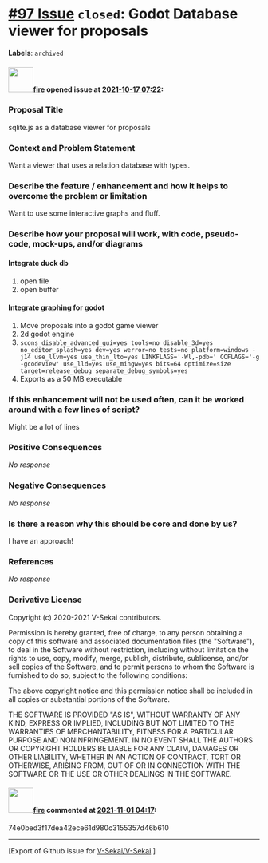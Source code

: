 # [\#97 Issue](https://github.com/V-Sekai/V-Sekai/issues/97) `closed`: Godot Database viewer for proposals
**Labels**: `archived`


#### <img src="https://avatars.githubusercontent.com/u/32321?u=c2e06a3d2b49a467aa907e54aa259516440267cc&v=4" width="50">[fire](https://github.com/fire) opened issue at [2021-10-17 07:22](https://github.com/V-Sekai/V-Sekai/issues/97):

### Proposal Title

sqlite.js as a database viewer for proposals

### Context and Problem Statement

Want a viewer that uses a relation database with types.

### Describe the feature / enhancement and how it helps to overcome the problem or limitation

Want to use some interactive graphs and fluff.

### Describe how your proposal will work, with code, pseudo-code, mock-ups, and/or diagrams


#### Integrate duck db

1. open file
2. open buffer

#### Integrate graphing for godot
1. Move proposals into a godot game viewer
1. 2d godot engine
1. `scons disable_advanced_gui=yes tools=no disable_3d=yes no_editor_splash=yes dev=yes werror=no tests=no platform=windows -j14 use_llvm=yes use_thin_lto=yes LINKFLAGS='-Wl,-pdb=' CCFLAGS='-g -gcodeview' use_lld=yes use_mingw=yes bits=64 optimize=size target=release_debug separate_debug_symbols=yes`
2. Exports as a 50 MB executable

### If this enhancement will not be used often, can it be worked around with a few lines of script?

Might be a lot of lines

### Positive Consequences

_No response_

### Negative Consequences

_No response_

### Is there a reason why this should be core and done by us?

I have an approach!

### References

_No response_

### Derivative License

Copyright (c) 2020-2021 V-Sekai contributors.

Permission is hereby granted, free of charge, to any person obtaining a copy
of this software and associated documentation files (the "Software"), to deal
in the Software without restriction, including without limitation the rights
to use, copy, modify, merge, publish, distribute, sublicense, and/or sell
copies of the Software, and to permit persons to whom the Software is
furnished to do so, subject to the following conditions:

The above copyright notice and this permission notice shall be included in all
copies or substantial portions of the Software.

THE SOFTWARE IS PROVIDED "AS IS", WITHOUT WARRANTY OF ANY KIND, EXPRESS OR
IMPLIED, INCLUDING BUT NOT LIMITED TO THE WARRANTIES OF MERCHANTABILITY,
FITNESS FOR A PARTICULAR PURPOSE AND NONINFRINGEMENT. IN NO EVENT SHALL THE
AUTHORS OR COPYRIGHT HOLDERS BE LIABLE FOR ANY CLAIM, DAMAGES OR OTHER
LIABILITY, WHETHER IN AN ACTION OF CONTRACT, TORT OR OTHERWISE, ARISING FROM,
OUT OF OR IN CONNECTION WITH THE SOFTWARE OR THE USE OR OTHER DEALINGS IN THE
SOFTWARE.


#### <img src="https://avatars.githubusercontent.com/u/32321?u=c2e06a3d2b49a467aa907e54aa259516440267cc&v=4" width="50">[fire](https://github.com/fire) commented at [2021-11-01 04:17](https://github.com/V-Sekai/V-Sekai/issues/97#issuecomment-955915222):

74e0bed3f17dea42ece61d980c3155357d46b610


-------------------------------------------------------------------------------



[Export of Github issue for [V-Sekai/V-Sekai](https://github.com/V-Sekai/V-Sekai).]
